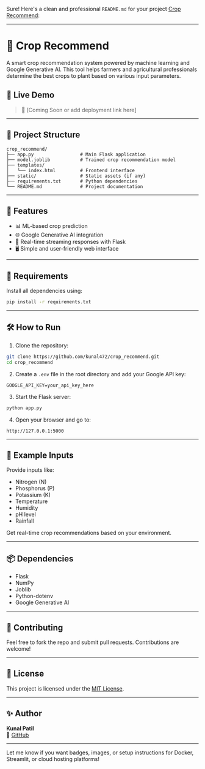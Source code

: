 Sure! Here's a clean and professional `README.md` for your project [Crop Recommend](https://github.com/kunal472/crop_recommend.git):

---

# 🌾 Crop Recommend

A smart crop recommendation system powered by machine learning and Google Generative AI. This tool helps farmers and agricultural professionals determine the best crops to plant based on various input parameters.

## 🚀 Live Demo

> 🔗 [Coming Soon or add deployment link here]

---

## 📂 Project Structure

```
crop_recommend/
├── app.py                 # Main Flask application
├── model.joblib           # Trained crop recommendation model
├── templates/
│   └── index.html         # Frontend interface
├── static/                # Static assets (if any)
├── requirements.txt       # Python dependencies
└── README.md              # Project documentation
```

---

## 🧠 Features

- 📊 ML-based crop prediction
- 🌐 Google Generative AI integration
- 🔄 Real-time streaming responses with Flask
- 🖥️ Simple and user-friendly web interface

---

## 🔧 Requirements

Install all dependencies using:

```bash
pip install -r requirements.txt
```

---

## 🛠️ How to Run

1. Clone the repository:

```bash
git clone https://github.com/kunal472/crop_recommend.git
cd crop_recommend
```

2. Create a `.env` file in the root directory and add your Google API key:

```
GOOGLE_API_KEY=your_api_key_here
```

3. Start the Flask server:

```bash
python app.py
```

4. Open your browser and go to:

```
http://127.0.0.1:5000
```

---

## 🧪 Example Inputs

Provide inputs like:
- Nitrogen (N)
- Phosphorus (P)
- Potassium (K)
- Temperature
- Humidity
- pH level
- Rainfall

Get real-time crop recommendations based on your environment.

---

## 📦 Dependencies

- Flask
- NumPy
- Joblib
- Python-dotenv
- Google Generative AI

---

## 🙌 Contributing

Feel free to fork the repo and submit pull requests. Contributions are welcome!

---

## 📜 License

This project is licensed under the [MIT License](LICENSE).

---

## ✨ Author

**Kunal Patil**  
🔗 [GitHub](https://github.com/kunal472)

---

Let me know if you want badges, images, or setup instructions for Docker, Streamlit, or cloud hosting platforms!